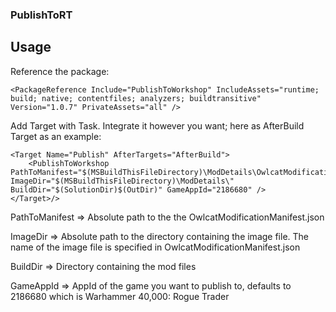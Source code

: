 ### PublishToRT

## Usage

Reference the package:
```
<PackageReference Include="PublishToWorkshop" IncludeAssets="runtime; build; native; contentfiles; analyzers; buildtransitive" Version="1.0.7" PrivateAssets="all" />
```

Add Target with Task. Integrate it however you want; here as AfterBuild Target as an example:
```
<Target Name="Publish" AfterTargets="AfterBuild">
    <PublishToWorkshop PathToManifest="$(MSBuildThisFileDirectory)\ModDetails\OwlcatModificationManifest.json" ImageDir="$(MSBuildThisFileDirectory)\ModDetails\" BuildDir="$(SolutionDir)$(OutDir)" GameAppId="2186680" />
</Target>/>
```

PathToManifest => Absolute path to the the OwlcatModificationManifest.json

ImageDir => Absolute path to the directory containing the image file. The name of the image file is specified in OwlcatModificationManifest.json

BuildDir => Directory containing the mod files

GameAppId => AppId of the game you want to publish to, defaults to 2186680 which is Warhammer 40,000: Rogue Trader